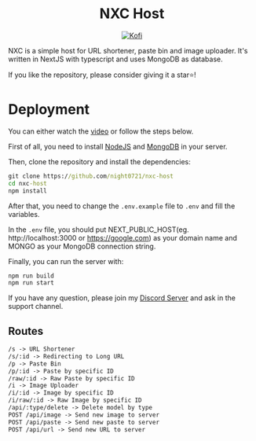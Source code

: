 <h1 align="center"> NXC Host </h1> 
<p align="center">
    <a href="https://ko-fi.com/I2I35XISJ" target="_blank"><img alt='Kofi' src="https://img.shields.io/static/v1?label=Support%20Us&message=KO.FI&color=ff5e5b&logo=kofi&logoColor=white&style=for-the-badge&scale=1.4">
    </a> <br>
</p>

NXC is a simple host for URL shortener, paste bin and image uploader. It's written in NextJS with typescript and uses MongoDB as database.

If you like the repository, please consider giving it a star⭐!

# Deployment

You can either watch the [video](https://youtu.be/VhNGKyPGF2g) or follow the steps below.

First of all, you need to install [NodeJS](https://nodejs.org/en/) and [MongoDB](https://www.youtube.com/watch?v=aygw0wjW5bA) in your server.

Then, clone the repository and install the dependencies:

```cmd
git clone https://github.com/night0721/nxc-host
cd nxc-host
npm install
```

After that, you need to change the `.env.example` file to `.env` and fill the variables.

In the `.env` file, you should put NEXT_PUBLIC_HOST(eg. http://localhost:3000 or https://google.com) as your domain name and MONGO as your MongoDB connection string.

Finally, you can run the server with:

```cmd
npm run build
npm run start
```

If you have any question, please join my [Discord Server](https://discord.gg/SbQHChmGcp) and ask in the support channel.

## Routes

```md
/s -> URL Shortener
/s/:id -> Redirecting to Long URL
/p -> Paste Bin
/p/:id -> Paste by specific ID
/raw/:id -> Raw Paste by specific ID
/i -> Image Uploader
/i/:id -> Image by specific ID
/i/raw/:id -> Raw Image by specific ID
/api/:type/delete -> Delete model by type
POST /api/image -> Send new image to server
POST /api/paste -> Send new paste to server
POST /api/url -> Send new URL to server
```
